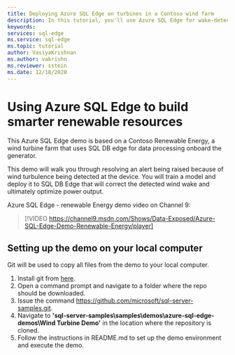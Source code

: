 ```yaml
---
title: Deploying Azure SQL Edge on turbines in a Contoso wind farm
description: In this tutorial, you'll use Azure SQL Edge for wake-detection on the turbines in a Contoso wind farm.
keywords: 
services: sql-edge
ms.service: sql-edge
ms.topic: tutorial
author: VasiyaKrishnan
ms.author: vakrishn
ms.reviewer: sstein
ms.date: 12/18/2020
---
```

# Using Azure SQL Edge to build smarter renewable resources

This Azure SQL Edge demo is based on a Contoso Renewable Energy, a wind turbine farm that uses SQL DB edge for data processing onboard the generator. 

This demo will walk you through resolving an alert being raised because of wind turbulence being detected at the device. You will train a model and deploy it to SQL DB Edge that will correct the detected wind wake and ultimately optimize power output.

Azure SQL Edge - renewable Energy demo video on Channel 9:
> [!VIDEO https://channel9.msdn.com/Shows/Data-Exposed/Azure-SQL-Edge-Demo-Renewable-Energy/player]

## Setting up the demo on your local computer
Git will be used to copy all files from the demo to your local computer. 

1. Install git from [here](https://git-scm.com/download).
2. Open a command prompt and navigate to a folder where the repo should be downloaded. 
3. Issue the command https://github.com/microsoft/sql-server-samples.git.
4. Navigate to **'sql-server-samples\samples\demos\azure-sql-edge-demos\Wind Turbine Demo'** in the location where the repository is cloned.
5. Follow the instructions in README.md to set up the demo environment and execute the demo.